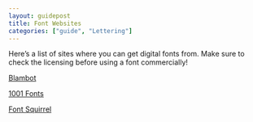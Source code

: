 ```yaml
---
layout: guidepost
title: Font Websites
categories: ["guide", "Lettering"]
---
```


Here’s a list of sites where you can get digital fonts from. Make sure to check the licensing before using a font commercially!

[Blambot](http://www.blambot.com/fonts_dialogue.shtml)

[1001 Fonts](http://www.1001fonts.com/)

[Font Squirrel](https://www.fontsquirrel.com/fonts/list/classification/comic)
